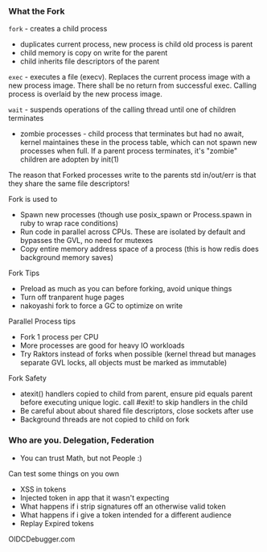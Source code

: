 ### What the Fork

`fork` - creates a child process
 - duplicates current process, new process is child old process is parent
 - child memory is copy on write for the parent
 - child inherits file descriptors of the parent

`exec` - executes a file (execv).  Replaces the current process image with a new process image.  There shall be no return from successful exec.  Calling process is overlaid by the new process image. 

`wait` - suspends operations of the calling thread until one of children terminates
 - zombie processes - child process that terminates but had no await, kernel maintaines these in the process table, which can not spawn new processes when full.  If a parent process terminates, it's "zombie" children are adopten by init(1)

The reason that Forked processes write to the parents std in/out/err is that they share the same file descriptors!

Fork is used to 
 - Spawn new processes (though use posix_spawn or Process.spawn in ruby to wrap race conditions)
 - Run code in parallel across CPUs.  These are isolated by default and bypasses the GVL, no need for mutexes
 - Copy entire memory address space of a process (this is how redis does background memory saves)

Fork Tips
 - Preload as much as you can before forking, avoid unique things
 - Turn off tranparent huge pages
 - nakoyashi fork to force a GC to optimize on write

Parallel Process tips 
 - Fork 1 process per CPU
 - More processes are good for heavy IO workloads
 - Try Raktors instead of forks when possible (kernel thread but manages separate GVL locks, all objects must be marked as immutable)

Fork Safety 
 - atexit() handlers copied to child from parent, ensure pid equals parent before executing unique logic.  call #exit! to skip handlers in the child
 - Be careful about about shared file descriptors, close sockets after use
 - Background threads are not copied to child on fork

### Who are you.  Delegation, Federation

 - You can trust Math, but not People :)

Can test some things on you own 
 - XSS in tokens
 - Injected token in app that it wasn't expecting
 - What happens if i strip signatures off an otherwise valid token
 - What happens if i give a token intended for a different audience
 - Replay Expired tokens

OIDCDebugger.com
